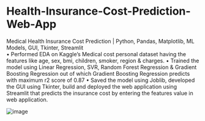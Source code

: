 # Health-Insurance-Cost-Prediction-Web-App
Medical Health Insurance Cost Prediction | Python, Pandas, Matplotlib, ML Models, GUI, Tkinter, Streamlit	
•	Performed EDA on Kaggle’s Medical cost personal dataset having the features like age, sex, bmi, children, smoker, region & charges.
•	Trained the model using Linear Regression, SVR, Random Forest Regression & Gradient Boosting Regression out of which Gradient Boosting Regression predicts with maximum r2 score of 0.87
•	Saved the model using Joblib, developed the GUI using Tkinter, build and deployed the web application using Streamlit that predicts the insurance cost by entering the features value in web application.

![image](https://user-images.githubusercontent.com/91398845/207703224-2d95afc5-b18b-4323-8e39-1d1dab8e95b9.png)
